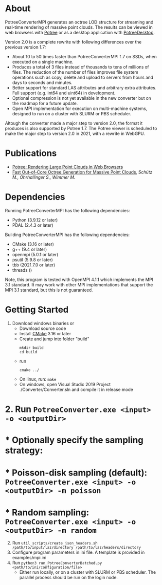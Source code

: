 
# About

PotreeConverterMPI generates an octree LOD structure for streaming and real-time rendering of massive point clouds. The results can be viewed in web browsers with [Potree](https://github.com/potree/potree) or as a desktop application with [PotreeDesktop](https://github.com/potree/PotreeDesktop). 

Version 2.0 is a complete rewrite with following differences over the previous version 1.7:

* About 10 to 50 times faster than PotreeConverterMPI 1.7 on SSDs, when executed on a single machine.
* Produces a total of 3 files instead of thousands to tens of millions of files. The reduction of the number of files improves file system operations such as copy, delete and upload to servers from hours and days to seconds and minutes. 
* Better support for standard LAS attributes and arbitrary extra attributes. Full support (e.g. int64 and uint64) in development.
* Optional compression is not yet available in the new converter but on the roadmap for a future update.
* Open MPI implementation for execution on multi-machine systems, designed to run on a cluster with SLURM or PBS scheduler.

Altough the converter made a major step to version 2.0, the format it produces is also supported by Potree 1.7. The Potree viewer is scheduled to make the major step to version 2.0 in 2021, with a rewrite in WebGPU. 


# Publications

* [Potree: Rendering Large Point Clouds in Web Browsers](https://www.cg.tuwien.ac.at/research/publications/2016/SCHUETZ-2016-POT/SCHUETZ-2016-POT-thesis.pdf)
* [Fast Out-of-Core Octree Generation for Massive Point Clouds](https://www.cg.tuwien.ac.at/research/publications/2020/SCHUETZ-2020-MPC/), _Schütz M., Ohrhallinger S., Wimmer M._


# Dependencies

Running PotreeConverterMPI has the following dependencies:
- Python	(3.9.12 or later)
- PDAL		(2.4.3 or later)

Building PotreeConverterMPI has the following dependencies:
* CMake		(3.16 or later)
* g++		(9.4 or later)
* openmpi	(5.0.1 or later)
* psutil	(5.9.8 or later)
* tbb		(2021.7.0 or later)
* threads	()

Note, this program is tested with OpenMPI 4.1.1 which implements the MPI 3.1 standard. It may work with other MPI implementations that support the MPI 3.1 standard, but this is not guaranteed.


# Getting Started

1. Download windows binaries or
    * Download source code
	* Install [CMake](https://cmake.org/) 3.16 or later
	* Create and jump into folder "build"
	    ```
	    mkdir build
	    cd build
	    ```
	* run 
	    ```
	    cmake ../
	    ```
	* On linux, run: ```make```
	* On windows, open Visual Studio 2019 Project ./Converter/Converter.sln and compile it in release mode
# 2. Run ```PotreeConverter.exe <input> -o <outputDir>```
#     * Optionally specify the sampling strategy:
# 	  * Poisson-disk sampling (default): ```PotreeConverter.exe <input> -o <outputDir> -m poisson```
# 	  * Random sampling: ```PotreeConverter.exe <input> -o <outputDir> -m random```
2. Run ```util_scripts/create_json_headers.sh /path/to/input/laz/directory /path/to/laz/headers/directory```
3. Configure program parameters in ini file. A template is provided in examples/mpi.ini
4. Run ```python3 run_PotreeConverterBatched.py <path/to/ini/configuration/file>```
	* Either run locally, or on a cluster with SLURM or PBS scheduler. The parallel process should be run on the login node.
